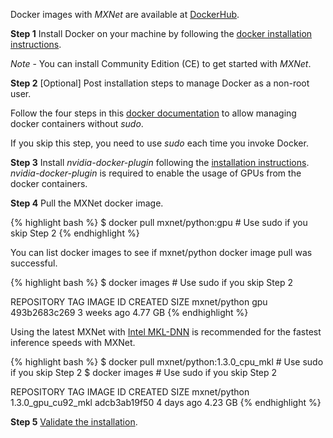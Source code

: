 Docker images with *MXNet* are available at [DockerHub](https://hub.docker.com/r/mxnet/).

**Step 1** Install Docker on your machine by following the [docker installation
instructions](https://docs.docker.com/engine/installation/linux/ubuntu/#install-using-the-repository).

*Note* - You can install Community Edition (CE) to get started with *MXNet*.

**Step 2** [Optional] Post installation steps to manage Docker as a non-root user.

Follow the four steps in this [docker
documentation](https://docs.docker.com/engine/installation/linux/linux-postinstall/#manage-docker-as-a-non-root-user)
to allow managing docker containers without *sudo*.

If you skip this step, you need to use *sudo* each time you invoke Docker.

**Step 3** Install *nvidia-docker-plugin* following the [installation
instructions](https://github.com/NVIDIA/nvidia-docker/wiki). *nvidia-docker-plugin*
is required to
enable the usage of GPUs from the docker containers.

**Step 4** Pull the MXNet docker image.

{% highlight bash %}
$ docker pull mxnet/python:gpu # Use sudo if you skip Step 2
{% endhighlight %}

You can list docker images to see if mxnet/python docker image pull was successful.

{% highlight bash %}
$ docker images # Use sudo if you skip Step 2

REPOSITORY TAG IMAGE ID CREATED SIZE
mxnet/python gpu 493b2683c269 3 weeks ago 4.77 GB
{% endhighlight %}

Using the latest MXNet with [Intel MKL-DNN](https://github.com/intel/mkl-dnn) is
recommended for the
fastest inference speeds with MXNet.

{% highlight bash %}
$ docker pull mxnet/python:1.3.0_cpu_mkl # Use sudo if you skip Step 2
$ docker images # Use sudo if you skip Step 2

REPOSITORY TAG IMAGE ID CREATED SIZE
mxnet/python 1.3.0_gpu_cu92_mkl adcb3ab19f50 4 days ago 4.23 GB
{% endhighlight %}

**Step 5** <a href="validate_mxnet.html">Validate the installation</a>.